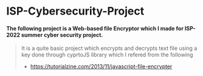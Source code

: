 # ISP-Cybersecurity-Project
#### The following project is a Web-based file Encryptor which I made for ISP-2022 summer cyber security project.
>It is a quite basic project which encrypts and decrypts text file using a key done through cyprtoJS library which I refered from the following 
> - https://tutorialzine.com/2013/11/javascript-file-encrypter
